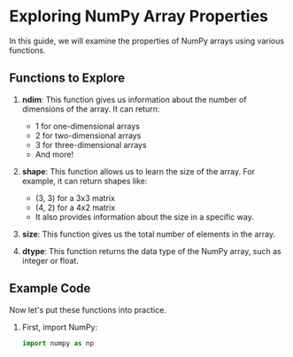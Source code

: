 # Exploring NumPy Array Properties

In this guide, we will examine the properties of NumPy arrays using various functions.

## Functions to Explore

1. **ndim**: This function gives us information about the number of dimensions of the array. It can return:
   - 1 for one-dimensional arrays
   - 2 for two-dimensional arrays
   - 3 for three-dimensional arrays
   - And more!

2. **shape**: This function allows us to learn the size of the array. For example, it can return shapes like:
   - (3, 3) for a 3x3 matrix
   - (4, 2) for a 4x2 matrix
   - It also provides information about the size in a specific way.

3. **size**: This function gives us the total number of elements in the array.

4. **dtype**: This function returns the data type of the NumPy array, such as integer or float.

## Example Code

Now let's put these functions into practice.

1. First, import NumPy:
   ```python
   import numpy as np
